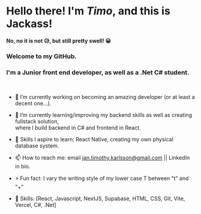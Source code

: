 # Hello there! I'm _Timo_, and this is **Jackass**! 
#### No, no it is not 😥, but still pretty swell! 😀 <br />
### Welcome to my GitHub. <br /> 
### I'm a Junior front end developer, as well as a .Net C# student.  
<br />



- 🔭 I’m currently working on becoming an amazing developer (or at least a decent one...).
- 🌱 I’m currently learning/improving my backend skills as well as creating fullstack solution, <br/>where I build backend in C# and frontend in React.
- 💭 Skills I aspire to learn: React Native, creating my own physical database system.
- 📫 How to reach me: email jan.timothy.karlsson@gmail.com || LinkedIn in bio. 
- ⚡ Fun fact: I vary the writing style of my lower case T between "t" and "+"

- 🤘 Skills: [React, Javascript, NextJS, Supabase, HTML, CSS, Git, Vite, Vercel, C#, .Net]
